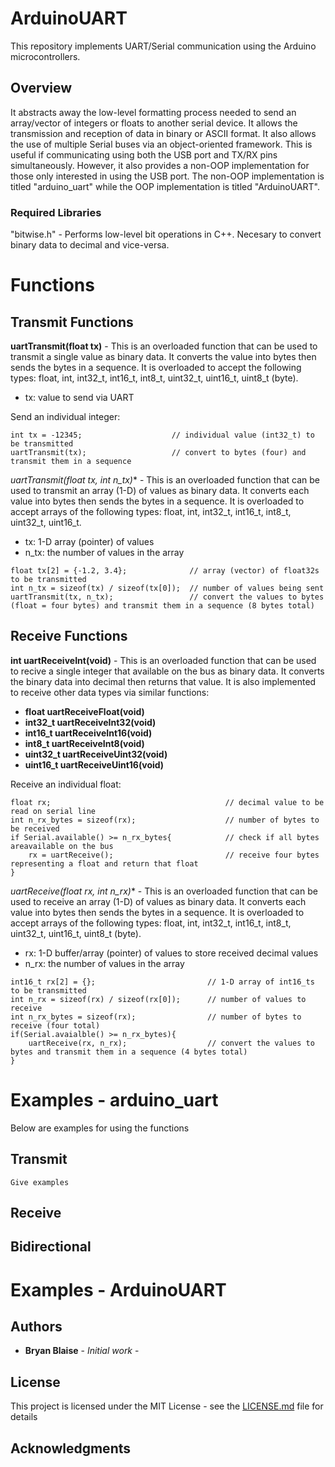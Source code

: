 # ArduinoUART
This repository implements UART/Serial communication using the Arduino microcontrollers.

## Overview
It abstracts away the low-level formatting process needed to send an array/vector of integers or floats to another serial device. It allows the transmission and reception of data in binary or ASCII format. It also allows the use of multiple Serial buses via an object-oriented framework. This is useful if communicating using both the USB port and TX/RX pins simultaneously. However, it also provides a non-OOP implementation for those only interested in using the USB port. The non-OOP implementation is titled "arduino_uart" while the OOP implementation is titled "ArduinoUART".

### Required Libraries
"bitwise.h" - Performs low-level bit operations in C++. Necesary to convert binary data to decimal and vice-versa.

# Functions

## Transmit Functions

**uartTransmit(float tx)** - This is an overloaded function that can be used to transmit a single value as binary data. It converts the value into bytes then sends the bytes in a sequence. It is overloaded to accept the following types: float, int, int32_t, int16_t, int8_t, uint32_t, uint16_t, uint8_t (byte).
- tx: value to send via UART

Send an individual integer:
```
int tx = -12345;					// individual value (int32_t) to be transmitted
uartTransmit(tx);					// convert to bytes (four) and transmit them in a sequence
```

**uartTransmit(float* tx, int n_tx)** - This is an overloaded function that can be used to transmit an array (1-D) of values as binary data. It converts each value into bytes then sends the bytes in a sequence. It is overloaded to accept arrays of the following types: float, int, int32_t, int16_t, int8_t, uint32_t, uint16_t.
- tx: 1-D array (pointer) of values
- n_tx: the number of values in the array

```
float tx[2] = {-1.2, 3.4};				// array (vector) of float32s to be transmitted
int n_tx = sizeof(tx) / sizeof(tx[0]);	// number of values being sent
uartTransmit(tx, n_tx);					// convert the values to bytes (float = four bytes) and transmit them in a sequence (8 bytes total)
```

## Receive Functions

**int uartReceiveInt(void)** - This is an overloaded function that can be used to recive a single integer that available on the bus as binary data. It converts the binary data into decimal then returns that value. It is also implemented to receive other data types via similar functions:

- **float uartReceiveFloat(void)**
- **int32_t uartReceiveInt32(void)**
- **int16_t uartReceiveInt16(void)**
- **int8_t uartReceiveInt8(void)**
- **uint32_t uartReceiveUint32(void)**
- **uint16_t uartReceiveUint16(void)**

Receive an individual float:
```
float rx;										// decimal value to be read on serial line
int n_rx_bytes = sizeof(rx);					// number of bytes to be received
if Serial.available() >= n_rx_bytes{			// check if all bytes areavailable on the bus
	rx = uartReceive();							// receive four bytes representing a float and return that float
}
```

**uartReceive(float* rx, int n_rx)** - This is an overloaded function that can be used to receive an array (1-D) of values as binary data. It converts each value into bytes then sends the bytes in a sequence. It is overloaded to accept arrays of the following types: float, int, int32_t, int16_t, int8_t, uint32_t, uint16_t, uint8_t (byte).
- rx: 1-D buffer/array (pointer) of values to store received decimal values
- n_rx: the number of values in the array

```
int16_t rx[2] = {};							// 1-D array of int16_ts to be transmitted
int n_rx = sizeof(rx) / sizeof(rx[0]);		// number of values to receive
int n_rx_bytes = sizeof(rx);				// number of bytes to receive (four total)
if(Serial.avaialble() >= n_rx_bytes){
	uartReceive(rx, n_rx);					// convert the values to bytes and transmit them in a sequence (4 bytes total)
}
```

# Examples - arduino_uart
Below are examples for using the functions

## Transmit

```
Give examples
```

## Receive

## Bidirectional

# Examples - ArduinoUART


## Authors

* **Bryan Blaise** - *Initial work* -

## License

This project is licensed under the MIT License - see the [LICENSE.md](LICENSE.md) file for details

## Acknowledgments